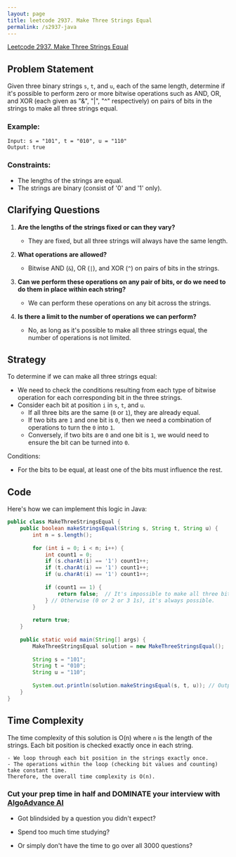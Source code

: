 ```yaml
---
layout: page
title: leetcode 2937. Make Three Strings Equal
permalink: /s2937-java
---
```

[Leetcode 2937. Make Three Strings Equal](https://algoadvance.github.io/algoadvance/l2937)
## Problem Statement

Given three binary strings `s`, `t`, and `u`, each of the same length, determine if it's possible to perform zero or more bitwise operations such as AND, OR, and XOR (each given as "&", "|", "^" respectively) on pairs of bits in the strings to make all three strings equal.

### Example:
```plaintext
Input: s = "101", t = "010", u = "110"
Output: true
```

### Constraints:
- The lengths of the strings are equal.
- The strings are binary (consist of '0' and '1' only).

## Clarifying Questions

1. **Are the lengths of the strings fixed or can they vary?**
   - They are fixed, but all three strings will always have the same length.

2. **What operations are allowed?**
   - Bitwise AND (`&`), OR (`|`), and XOR (`^`) on pairs of bits in the strings.

3. **Can we perform these operations on any pair of bits, or do we need to do them in place within each string?**
   - We can perform these operations on any bit across the strings.

4. **Is there a limit to the number of operations we can perform?**
   - No, as long as it's possible to make all three strings equal, the number of operations is not limited.

## Strategy

To determine if we can make all three strings equal:
- We need to check the conditions resulting from each type of bitwise operation for each corresponding bit in the three strings.
- Consider each bit at position `i` in `s`, `t`, and `u`.
  - If all three bits are the same (`0` or `1`), they are already equal.
  - If two bits are `1` and one bit is `0`, then we need a combination of operations to turn the `0` into `1`. 
  - Conversely, if two bits are `0` and one bit is `1`, we would need to ensure the bit can be turned into `0`.

Conditions:
- For the bits to be equal, at least one of the bits must influence the rest.

## Code

Here's how we can implement this logic in Java:

```java
public class MakeThreeStringsEqual {
    public boolean makeStringsEqual(String s, String t, String u) {
        int n = s.length();
        
        for (int i = 0; i < n; i++) {
            int count1 = 0;
            if (s.charAt(i) == '1') count1++;
            if (t.charAt(i) == '1') count1++;
            if (u.charAt(i) == '1') count1++;
            
            if (count1 == 1) {
                return false;  // It's impossible to make all three bits equal if two are 0 and one is 1.
            } // Otherwise (0 or 2 or 3 1s), it's always possible.
        }
        
        return true;
    }
    
    public static void main(String[] args) {
        MakeThreeStringsEqual solution = new MakeThreeStringsEqual();
        
        String s = "101";
        String t = "010";
        String u = "110";
        
        System.out.println(solution.makeStringsEqual(s, t, u)); // Output: true
    }
}
```

## Time Complexity

The time complexity of this solution is O(n) where `n` is the length of the strings. Each bit position is checked exactly once in each string.

```plaintext
- We loop through each bit position in the strings exactly once.
- The operations within the loop (checking bit values and counting) take constant time.
Therefore, the overall time complexity is O(n).
```


### Cut your prep time in half and DOMINATE your interview with [AlgoAdvance AI](https://algoAdvance.com)

- Got blindsided by a question you didn't expect?

- Spend too much time studying?

- Or simply don't have the time to go over all 3000 questions?

